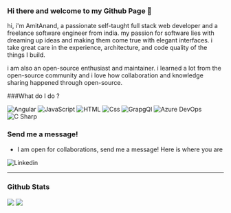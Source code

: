 ### Hi there and welcome to my Github Page 👋
hi, i'm AmitAnand, a passionate self-taught full stack web developer and a freelance software engineer from india. my passion for software lies with dreaming up ideas and making them come true with elegant interfaces. i take great care in the experience, architecture, and code quality of the things I build.

i am also an open-source enthusiast and maintainer. i learned a lot from the open-source community and i love how collaboration and knowledge sharing happened through open-source.

###What do I do ?
<P>
<img alt="Angular" src="https://img.shields.io/badge/Angular-DD0031?logo=angular&logoColor=black&style=for-the-badge" />
<img alt="JavaScript" src="https://img.shields.io/badge/JavaScript-F7DF1E?logo=javascript&logoColor=black&style=for-the-badge" />
<img alt="HTML" src="https://img.shields.io/badge/HTML-E34F26?logo=html&logoColor=black&style=for-the-badge" />
<img alt="Css" src="https://img.shields.io/badge/Css-1572B6?logo=css&logoColor=black&style=for-the-badge" />
<img alt="GrapgQl" src="https://img.shields.io/badge/GrapgQL-E10098?logo=graphql&logoColor=black&style=for-the-badge" />
<img alt="Azure DevOps" src="https://img.shields.io/badge/Azure DevOps-0078D7?logo=azuredevops&logoColor=black&style=for-the-badge" />
<img alt="C Sharp" src="https://img.shields.io/badge/C%23-239120?logo=c-sharp&logoColor=white&style=for-the-badge" />
</P>

### Send me a message!
- I am open for collaborations, send me a message! Here is where you are
<P>
  <a hef="https://www.linkedin.com/in/amit-kr-sharma-84406b26/">
 <img alt="Linkedin" src="https://img.shields.io/badge/linkedin-0077B5?logo=linkedin&logoColor=white&style=for-the-badge" />
</P>  

----

### Github Stats
   
  <img align="center" src="https://github-readme-stats.vercel.app/api?username=vidhuamit0606&theme=light&show_icons=true&title_color=FD9047&icon_color=FD9047&text_color=0C2233&custom_title=Amitanand's+Github+Stats"/>

<img align="center" src="https://github-readme-stats.vercel.app/api/top-langs/?username=vidhuamit0606&hide=html&title_color=FD9047&bg_color=0C2233&text_color=D6D6D6"/>
